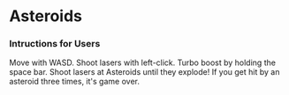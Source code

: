 # Asteroids

### Intructions for Users
Move with WASD. Shoot lasers with left-click. Turbo boost by holding the space bar. Shoot lasers at Asteroids until they explode! If you get hit by an asteroid three times, it's game over.
